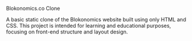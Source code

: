 Blokonomics.co Clone

A basic static clone of the Blokonomics website built using only HTML and CSS. This project is intended for learning and educational purposes, focusing on front-end structure and layout design.
